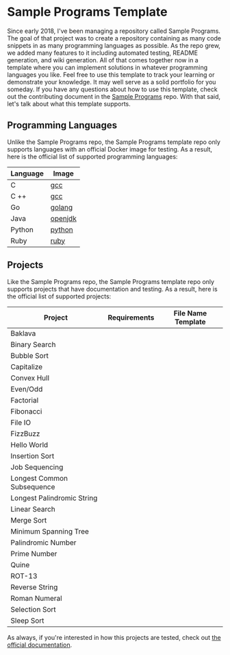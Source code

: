 # Sample Programs Template

Since early 2018, I've been managing a repository called Sample Programs.
The goal of that project was to create a repository containing as many 
code snippets in as many programming languages as possible. As the repo
grew, we added many features to it including automated testing, README
generation, and wiki generation. All of that comes together now in a
template where you can implement solutions in whatever programming 
languages you like. Feel free to use this template to track your learning
or demonstrate your knowledge. It may well serve as a solid portfolio
for you someday. If you have any questions about how to use this 
template, check out the contributing document in the 
[Sample Programs](https://github.com/TheRenegadeCoder/sample-programs) repo. 
With that said, let's talk about what this template supports.

## Programming Languages

Unlike the Sample Programs repo, the Sample Programs template repo only
supports languages with an official Docker image for testing. As a result,
here is the official list of supported programming languages:

| Language | Image                                       |
| -------- | ------------------------------------------- |
| C        | [gcc](https://hub.docker.com/_/gcc)         |
| C ++     | [gcc](https://hub.docker.com/_/gcc)         |
| Go       | [golang](https://hub.docker.com/_/golang)   |
| Java     | [openjdk](https://hub.docker.com/_/openjdk) |
| Python   | [python](https://hub.docker.com/_/python)   |
| Ruby     | [ruby](https://hub.docker.com/_/ruby)       |

## Projects

Like the Sample Programs repo, the Sample Programs template repo only
supports projects that have documentation and testing. As a result, 
here is the official list of supported projects:

| Project                    | Requirements | File Name Template |
| -------------------------- | ------------ | ------------------ |
| Baklava                    |              |                    |
| Binary Search              |              |                    |
| Bubble Sort                |              |                    |
| Capitalize                 |              |                    |
| Convex Hull                |              |                    |
| Even/Odd                   |              |                    |
| Factorial                  |              |                    |
| Fibonacci                  |              |                    |
| File IO                    |              |                    |
| FizzBuzz                   |              |                    |
| Hello World                |              |                    |
| Insertion Sort             |              |                    |
| Job Sequencing             |              |                    |
| Longest Common Subsequence |              |                    |
| Longest Palindromic String |              |                    |
| Linear Search              |              |                    |
| Merge Sort                 |              |                    |
| Minimum Spanning Tree      |              |                    |
| Palindromic Number         |              |                    |
| Prime Number               |              |                    |
| Quine                      |              |                    |
| ROT-13                     |              |                    |
| Reverse String             |              |                    |
| Roman Numeral              |              |                    |
| Selection Sort             |              |                    |
| Sleep Sort                 |              |                    |

As always, if you're interested in how this projects are tested, check
out [the official documentation](https://sample-programs.therenegadecoder.com/projects/). 
